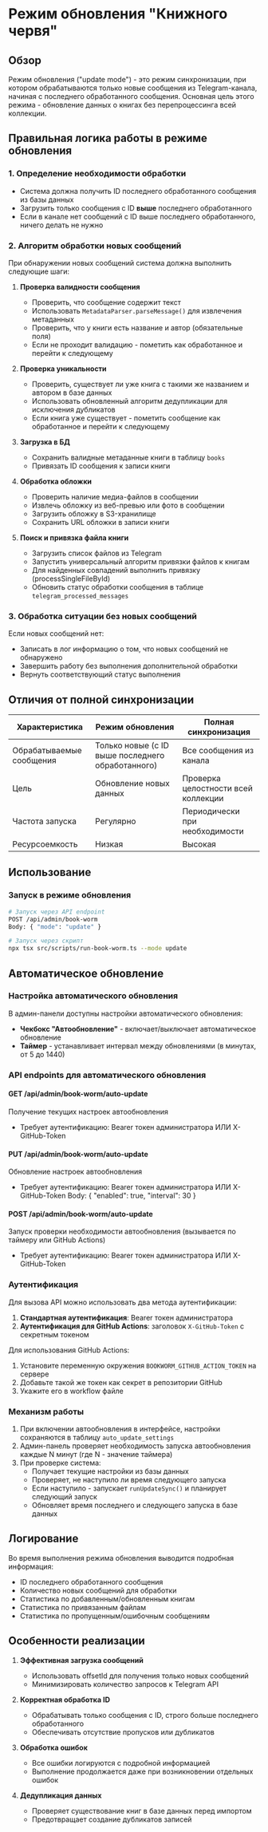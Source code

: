 # Режим обновления "Книжного червя"

## Обзор

Режим обновления ("update mode") - это режим синхронизации, при котором обрабатываются только новые сообщения из Telegram-канала, начиная с последнего обработанного сообщения. Основная цель этого режима - обновление данных о книгах без перепроцессинга всей коллекции.

## Правильная логика работы в режиме обновления

### 1. Определение необходимости обработки

- Система должна получить ID последнего обработанного сообщения из базы данных
- Загрузить только сообщения с ID **выше** последнего обработанного
- Если в канале нет сообщений с ID выше последнего обработанного, ничего делать не нужно

### 2. Алгоритм обработки новых сообщений

При обнаружении новых сообщений система должна выполнить следующие шаги:

1. **Проверка валидности сообщения**
   - Проверить, что сообщение содержит текст
   - Использовать `MetadataParser.parseMessage()` для извлечения метаданных
   - Проверить, что у книги есть название и автор (обязательные поля)
   - Если не проходит валидацию - пометить как обработанное и перейти к следующему

2. **Проверка уникальности**
   - Проверить, существует ли уже книга с такими же названием и автором в базе данных
   - Использовать обновленный алгоритм дедупликации для исключения дубликатов
   - Если книга уже существует - пометить сообщение как обработанное и перейти к следующему

3. **Загрузка в БД**
   - Сохранить валидные метаданные книги в таблицу `books`
   - Привязать ID сообщения к записи книги

4. **Обработка обложки**
   - Проверить наличие медиа-файлов в сообщении
   - Извлечь обложку из веб-превью или фото в сообщении
   - Загрузить обложку в S3-хранилище
   - Сохранить URL обложки в записи книги

5. **Поиск и привязка файла книги**
   - Загрузить список файлов из Telegram
   - Запустить универсальный алгоритм привязки файлов к книгам
   - Для найденных совпадений выполнить привязку (processSingleFileById)
   - Обновить статус обработки сообщения в таблице `telegram_processed_messages`

### 3. Обработка ситуации без новых сообщений

Если новых сообщений нет:
- Записать в лог информацию о том, что новых сообщений не обнаружено
- Завершить работу без выполнения дополнительной обработки
- Вернуть соответствующий статус выполнения

## Отличия от полной синхронизации

| Характеристика | Режим обновления | Полная синхронизация |
|----------------|------------------|----------------------|
| Обрабатываемые сообщения | Только новые (с ID выше последнего обработанного) | Все сообщения из канала |
| Цель | Обновление новых данных | Проверка целостности всей коллекции |
| Частота запуска | Регулярно | Периодически при необходимости |
| Ресурсоемкость | Низкая | Высокая |

## Использование

### Запуск в режиме обновления

```bash
# Запуск через API endpoint
POST /api/admin/book-worm
Body: { "mode": "update" }

# Запуск через скрипт
npx tsx src/scripts/run-book-worm.ts --mode update
```

## Автоматическое обновление

### Настройка автоматического обновления

В админ-панели доступны настройки автоматического обновления:

- **Чекбокс "Автообновление"** - включает/выключает автоматическое обновление
- **Таймер** - устанавливает интервал между обновлениями (в минутах, от 5 до 1440)

### API endpoints для автоматического обновления

#### GET /api/admin/book-worm/auto-update
Получение текущих настроек автообновления
- Требует аутентификацию: Bearer токен администратора ИЛИ X-GitHub-Token

#### PUT /api/admin/book-worm/auto-update
Обновление настроек автообновления
- Требует аутентификацию: Bearer токен администратора ИЛИ X-GitHub-Token
Body: { "enabled": true, "interval": 30 }

#### POST /api/admin/book-worm/auto-update
Запуск проверки необходимости автообновления (вызывается по таймеру или GitHub Actions)
- Требует аутентификацию: Bearer токен администратора ИЛИ X-GitHub-Token

### Аутентификация

Для вызова API можно использовать два метода аутентификации:

1. **Стандартная аутентификация**: Bearer токен администратора
2. **Аутентификация для GitHub Actions**: заголовок `X-GitHub-Token` с секретным токеном

Для использования GitHub Actions:
1. Установите переменную окружения `BOOKWORM_GITHUB_ACTION_TOKEN` на сервере
2. Добавьте такой же токен как секрет в репозитории GitHub
3. Укажите его в workflow файле

### Механизм работы

1. При включении автообновления в интерфейсе, настройки сохраняются в таблицу `auto_update_settings`
2. Админ-панель проверяет необходимость запуска автообновления каждые N минут (где N - значение таймера)
3. При проверке система:
   - Получает текущие настройки из базы данных
   - Проверяет, не наступило ли время следующего запуска
   - Если наступило - запускает `runUpdateSync()` и планирует следующий запуск
   - Обновляет время последнего и следующего запуска в базе данных

## Логирование

Во время выполнения режима обновления выводится подробная информация:

- ID последнего обработанного сообщения
- Количество новых сообщений для обработки
- Статистика по добавленным/обновленным книгам
- Статистика по привязанным файлам
- Статистика по пропущенным/ошибочным сообщениям

## Особенности реализации

1. **Эффективная загрузка сообщений**
   - Использовать offsetId для получения только новых сообщений
   - Минимизировать количество запросов к Telegram API

2. **Корректная обработка ID**
   - Обрабатывать только сообщения с ID, строго больше последнего обработанного
   - Обеспечивать отсутствие пропусков или дубликатов

3. **Обработка ошибок**
   - Все ошибки логируются с подробной информацией
   - Выполнение продолжается даже при возникновении отдельных ошибок

4. **Дедупликация данных**
   - Проверяет существование книг в базе данных перед импортом
   - Предотвращает создание дубликатов записей
